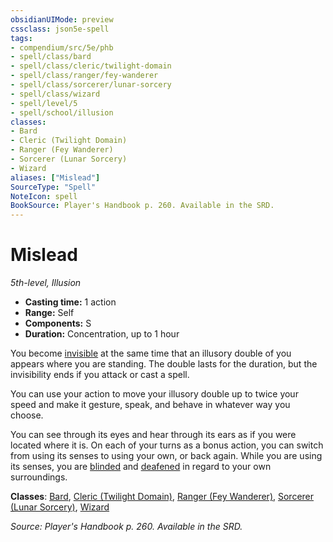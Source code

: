 ```yaml
---
obsidianUIMode: preview
cssclass: json5e-spell
tags:
- compendium/src/5e/phb
- spell/class/bard
- spell/class/cleric/twilight-domain
- spell/class/ranger/fey-wanderer
- spell/class/sorcerer/lunar-sorcery
- spell/class/wizard
- spell/level/5
- spell/school/illusion
classes:
- Bard
- Cleric (Twilight Domain)
- Ranger (Fey Wanderer)
- Sorcerer (Lunar Sorcery)
- Wizard
aliases: ["Mislead"]
SourceType: "Spell"
NoteIcon: spell
BookSource: Player's Handbook p. 260. Available in the SRD.
---
```

# Mislead
*5th-level, Illusion*  

- **Casting time:** 1 action
- **Range:** Self
- **Components:** S
- **Duration:** Concentration, up to 1 hour

You become [invisible](/2-Mechanics/CLI/rules/conditions.md#invisible) at the same time that an illusory double of you appears where you are standing. The double lasts for the duration, but the invisibility ends if you attack or cast a spell.

You can use your action to move your illusory double up to twice your speed and make it gesture, speak, and behave in whatever way you choose.

You can see through its eyes and hear through its ears as if you were located where it is. On each of your turns as a bonus action, you can switch from using its senses to using your own, or back again. While you are using its senses, you are [blinded](/2-Mechanics/CLI/rules/conditions.md#blinded) and [deafened](/2-Mechanics/CLI/rules/conditions.md#deafened) in regard to your own surroundings.

**Classes**: [Bard](/2-Mechanics/CLI/classes/bard.md), [Cleric (Twilight Domain)](/2-Mechanics/CLI/classes/cleric-twilight-domain-tce.md), [Ranger (Fey Wanderer)](/2-Mechanics/CLI/classes/ranger-fey-wanderer-tce.md), [Sorcerer (Lunar Sorcery)](/2-Mechanics/CLI/classes/sorcerer-lunar-sorcery-dsotdq.md), [Wizard](/2-Mechanics/CLI/classes/wizard.md)

*Source: Player's Handbook p. 260. Available in the SRD.*